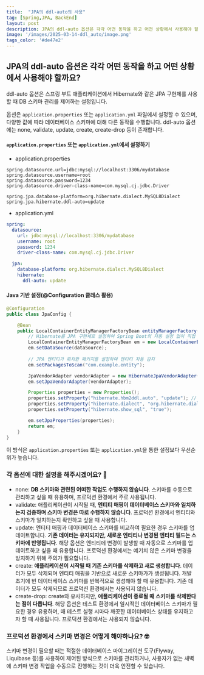```yaml
---
title:  "JPA의 ddl-auto의 사용"
tag: [Spring,JPA, BackEnd]
layout: post
description: JPA의 ddl-auto 옵션은 각각 어떤 동작을 하고 어떤 상황에서 사용해야 할까요?
image: '/images/2025-03-14-ddl_auto/image.png'
tags_color: '#de47e2'
---
```


## JPA의 ddl-auto 옵션은 각각 어떤 동작을 하고 어떤 상황에서 사용해야 할까요?

ddl-auto 옵션은 스프링 부트 애플리케이션에서 Hibernate와 같은 JPA 구현체를 사용할 때 DB 스키마 관리를 제어하는 설정입니다.

옵션은 `application.properties` 또는 `application.yml` 파일에서 설정할 수 있으며, 다양한 값에 따라 데이터베이스 스키마에 대해 다른 동작을 수행합니다. ddl-auto 옵션에는 none, validate, update, create, create-drop 등이 존재합니다.

#### `application.properties` 또는 `application.yml`에서 설정하기

- application.properties

```properties
spring.datasource.url=jdbc:mysql://localhost:3306/mydatabase
spring.datasource.username=root
spring.datasource.password=1234
spring.datasource.driver-class-name=com.mysql.cj.jdbc.Driver

spring.jpa.database-platform=org.hibernate.dialect.MySQL8Dialect
spring.jpa.hibernate.ddl-auto=update
```

- application.yml

```yaml
spring:
  datasource:
    url: jdbc:mysql://localhost:3306/mydatabase
    username: root
    password: 1234
    driver-class-name: com.mysql.cj.jdbc.Driver

  jpa:
    database-platform: org.hibernate.dialect.MySQL8Dialect
    hibernate:
      ddl-auto: update
```

#### Java 기반 설정(@Configuration 클래스 활용)

```java
@Configuration
public class JpaConfig {

    @Bean
    public LocalContainerEntityManagerFactoryBean entityManagerFactory(DataSource dataSource) {
        // Hibernate를 JPA 구현체로 설정하여 Spring Boot의 자동 설정 없이 직접 관리할 수 있도록 함.
        LocalContainerEntityManagerFactoryBean em = new LocalContainerEntityManagerFactoryBean();
        em.setDataSource(dataSource);
        
        // JPA 엔티티가 위치한 패키지를 설정하여 엔티티 자동 감지
        em.setPackagesToScan("com.example.entity");

        JpaVendorAdapter vendorAdapter = new HibernateJpaVendorAdapter();
        em.setJpaVendorAdapter(vendorAdapter);

        Properties properties = new Properties();
        properties.setProperty("hibernate.hbm2ddl.auto", "update"); // ddl-auto 설정
        properties.setProperty("hibernate.dialect", "org.hibernate.dialect.MySQL8Dialect");
        properties.setProperty("hibernate.show_sql", "true");

        em.setJpaProperties(properties);
        return em;
    }
}
```

이 방식은 `application.properties` 또는 `application.yml`을 통한 설정보다 우선순위가 높습니다.



### 각 옵션에 대한 설명을 해주시겠어요? 🤔

- none: **DB 스키마와 관련된 어떠한 작업도 수행하지 않습니다**. 스키마를 수동으로 관리하고 싶을 때 유용하며, 프로덕션 환경에서 주로 사용됩니다.
- validate: 애플리케이션이 시작될 때, **엔티티 매핑이 데이터베이스 스키마와 일치하는지 검증하며 스키마 변경은 따로 수행하지 않습니다**. 프로덕션 환경에서 엔티티와 스키마가 일치하는지 확인하고 싶을 때 사용합니다.
- update: 엔티티 매핑과 데이터베이스 스키마를 비교하여 필요한 경우 스키마를 업데이트합니다. **기존 데이터는 유지되지만, 새로운 엔티티나 변경된 엔티티 필드는 스키마에 반영됩니다**. 해당 옵션은 엔티티에 변경이 발생할 때 자동으로 스키마를 업데이트하고 싶을 때 유용합니다. 프로덕션 환경에서는 예기치 않은 스키마 변경을 방지하기 위해 주의가 필요합니다.
- create: **애플리케이션이 시작될 때 기존 스키마를 삭제하고 새로 생성합니다**. 데이터가 모두 삭제되며 엔티티 매핑을 기반으로 새로운 스키마가가 생성됩니다. 개발 초기에 빈 데이터베이스 스키마를 반복적으로 생성해야 할 때 유용합니다. 기존 데이터가 모두 삭제되므로 프로덕션 환경에서는 사용되지 않습니다.
- create-drop: create와 유사하지만, **애플리케이션이 종료될 때 스키마를 삭제한다는 점이 다릅니다**. 해당 옵션은 테스트 환경에서 일시적인 데이터베이스 스키마가 필요한 경우 유용하며, 매 테스트 실행 시마다 깨끗한 데이터베이스 상태를 유지하고자 할 때 사용됩니다. 프로덕션 환경에서는 사용되지 않습니다.

### 프로덕션 환경에서 스키마 변경은 어떻게 해야하나요? 🤓

스키마 변경이 필요할 때는 적절한 데이터베이스 마이그레이션 도구(Flyway, Liquibase 등)를 사용하여 제어된 방식으로 스키마를 관리하거나, 사용자가 없는 새벽에 스키마 변경 작업을 수동으로 진행하는 것이 더욱 안전할 수 있습니다.
